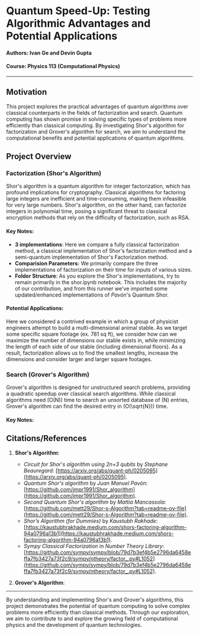 # Quantum Speed-Up: Testing Algorithmic Advantages and Potential Applications

#### Authors: Ivan Ge and Devin Gupta

#### Course: Physics 113 (Computational Physics)

---

## Motivation

This project explores the practical advantages of quantum algorithms over classical counterparts in the fields of factorization and search. Quantum computing has shown promise in solving specific types of problems more efficiently than classical computing. By investigating Shor's algorithm for factorization and Grover's algorithm for search, we aim to understand the computational benefits and potential applications of quantum algorithms.

## Project Overview

### Factorization (Shor's Algorithm)

Shor's algorithm is a quantum algorithm for integer factorization, which has profound implications for cryptography. Classical algorithms for factoring large integers are inefficient and time-consuming, making them infeasible for very large numbers. Shor's algorithm, on the other hand, can factorize integers in polynomial time, posing a significant threat to classical encryption methods that rely on the difficulty of factorization, such as RSA.

#### Key Notes:

- **3 implementations**: Here we compare a fully classical factorization method, a classical implementation of Shor's factorization method and a semi-quantum implementation of Shor's Factorization method.
- **Comparision Parameters:** We primarily compare the three implementations of factorization on their time for inputs of various sizes.
- **Folder Structure**: As you explore the Shor's implementations, try to remain primarily in the shor.ipynb notebook. This includes the majority of our contribution, and from this runner we've imported some updated/enhanced implementations of *Pavón*'s Quantum Shor.

#### Potential Applications:

Here we considered a contrived example in which a group of physicist engineers attempt to build a multi-dimensional animal stable. As we target some specific square footage (ex. 781 sq ft), we consider how can we maximize the number of dimensions our stable exists in, while minimizing the length of each side of our stable (including dimensional floors). As a result, factorization allows us to find the smallest lengths, increase the dimensions and consider larger and larger square footages.

### Search (Grover's Algorithm)

Grover's algorithm is designed for unstructured search problems, providing a quadratic speedup over classical search algorithms. While classical algorithms need \(O(N)\) time to search an unsorted database of \(N\) entries, Grover's algorithm can find the desired entry in \(O(\sqrt{N})\) time.

#### Key Notes:

## Citations/References

1. **Shor's Algorithm**:

   - *Circuit for Shor's algorithm using 2n+3 qubits* by *Stephane Beauregard*: [https://arxiv.org/abs/quant-ph/0205095](https://arxiv.org/abs/quant-ph/0205095).
   - *Quantum Shor's algorithm* by *Juan Manuel Pavón*: [https://github.com/jmpr1991/Shor_algorithm](https://github.com/jmpr1991/Shor_algorithm).
   - *Second Quantum Shor's algorithm* by *Mattia Mancassola*: [https://github.com/mett29/Shor-s-Algorithm?tab=readme-ov-file](https://github.com/mett29/Shor-s-Algorithm?tab=readme-ov-file).
   - *Shor’s Algorithm (for Dummies)* by *Kaustubh Rakhade*: [https://kaustubhrakhade.medium.com/shors-factoring-algorithm-94a0796a13b1](https://kaustubhrakhade.medium.com/shors-factoring-algorithm-94a0796a13b1).
   - *Sympy Classical Factorization* in *Number Theory Library*: [https://github.com/sympy/sympy/blob/79d7b3ef4b5e2796da6458effa7fb3427a73f2c9/sympy/ntheory/factor_.py#L1052](https://github.com/sympy/sympy/blob/79d7b3ef4b5e2796da6458effa7fb3427a73f2c9/sympy/ntheory/factor_.py#L1052).
2. **Grover's Algorithm**:

---

By understanding and implementing Shor's and Grover's algorithms, this project demonstrates the potential of quantum computing to solve complex problems more efficiently than classical methods. Through our exploration, we aim to contribute to and explore the growing field of computational physics and the development of quantum technologies.
